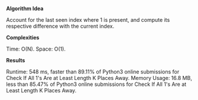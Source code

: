 **Algorithm Idea**

Account for the last seen index where 1 
is present, and compute its respective difference 
with the current index. 

**Complexities**

Time: O(N).
Space: O(1).

**Results**

Runtime: 548 ms, faster than 89.11% of Python3 online submissions for Check If All 1's Are at Least Length K Places Away.
Memory Usage: 16.8 MB, less than 85.47% of Python3 online submissions for Check If All 1's Are at Least Length K Places Away.
